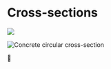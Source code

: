 # Cross-sections

![](https://github.com/jarabroz/Koala/tree/3dd2d30c4629b90c99dc77233e7f42ba2a6fb2e0/docs/.gitbook/assets/crosssectioncomponent.png)

![Concrete circular cross-section](https://github.com/jarabroz/Koala/tree/3dd2d30c4629b90c99dc77233e7f42ba2a6fb2e0/docs/.gitbook/assets/concretecircle.png)

:tooth:

